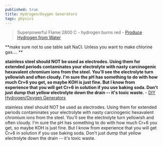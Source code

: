 ```yaml
---
published: true
title: Hydrogen/Oxygen Generators
tags: physics
---
```

> Superpowerful Flame 2800 C - hydrogen burns red - [Produce Hydrogen from Water](https://www.youtube.com/watch?v=oNS8UvrrzYo)

**make sure not to use table salt NaCl. Unless you want to make chlorine gas.... ** 

**stainless steel should NOT be used as electrodes.  Using them for extended periods contaminates your electrolyte with nasty carcinogenic hexavalent chromium ions from the steel.  You'll see the electrolyte turn yellowish and often cloudy.  I'm sure the pH has something to do with how much Cr+6 you get, so maybe KOH is just fine.  But I know from experience that you will get Cr+6 in solution if you use baking soda.  Don't just dump that yellow electrolyte down the drain -- it's toxic waste.** - [DIY Hydrogen/Oxygen Generators](https://prose.io/#yduf/yduf.github.io/edit/master/_posts/2021-08-23-hydrogen-generator.md)

stainless steel should NOT be used as electrodes.  Using them for extended periods contaminates your electrolyte with nasty carcinogenic hexavalent chromium ions from the steel.  You'll see the electrolyte turn yellowish and often cloudy.  I'm sure the pH has something to do with how much Cr+6 you get, so maybe KOH is just fine.  But I know from experience that you will get Cr+6 in solution if you use baking soda.  Don't just dump that yellow electrolyte down the drain -- it's toxic waste.


